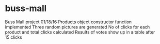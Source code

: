 # buss-mall
Buss Mall project
01/18/16
Products object constructor function implemented
Three random pictures are generated
No of clicks for each product and total clicks calculated
Results of votes show up in a table after 15 clicks
